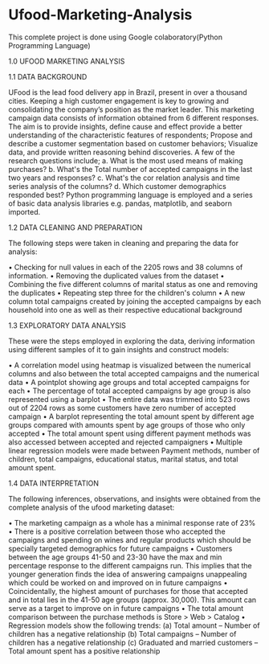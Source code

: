# Ufood-Marketing-Analysis
This complete project is done using Google colaboratory(Python Programming Language)

1.0	UFOOD MARKETING ANALYSIS

1.1	DATA BACKGROUND

UFood is the lead food delivery app in Brazil, present in over a thousand cities. Keeping a high customer engagement is key to growing and consolidating the company’s position as the market leader. This marketing campaign data consists of information obtained from 6 different responses. The aim is to provide insights, define cause and effect provide a better understanding of the characteristic features of respondents; Propose and describe a customer segmentation based on customer behaviors; Visualize data, and provide written reasoning behind discoveries. A few of the research questions include; a. What is the most used means of making purchases? b. What's the Total number of accepted campaigns in the last two years and responses? c. What's the cor
relation analysis and time series analysis of the columns? d. Which customer demographics responded best? Python programming language is employed and a series of basic data analysis libraries e.g. pandas, matplotlib, and seaborn imported. 

1.2	DATA CLEANING AND PREPARATION	

  The following steps were taken in cleaning and preparing the data for analysis: 

•	Checking for null values in each of the 2205 rows and 38 columns of information.
•	Removing the duplicated values from the dataset
•	Combining the five different columns of marital status as one and removing the duplicates
•	Repeating step three for the children's column
•	A new column total campaigns created by joining the accepted campaigns by each household into one as well as their respective educational background

1.3	EXPLORATORY DATA ANALYSIS
	
 These were the steps employed in exploring the data, deriving information using different samples of it to gain insights and construct models:

•	A correlation model using heatmap is visualized between the numerical columns and also between the total accepted campaigns and the numerical data
•	A pointplot showing age groups and total accepted campaigns for each
•	The percentage of total accepted campaigns by age group is also represented using a barplot
•	The entire data was trimmed into 523 rows out of 2204 rows as some customers have zero number of accepted campaign
•	A barplot representing the total amount spent by different age groups compared with amounts spent by age groups of those who only accepted
•	The total amount spent using different payment methods was also accessed between accepted and rejected campaigners
•	Multiple linear regression models were made between Payment methods, number of children, total campaigns, educational status, marital status, and total amount spent.

1.4	DATA INTERPRETATION 
  
  The following inferences, observations, and insights were obtained from the complete analysis of the ufood marketing dataset:

•	The marketing campaign as a whole has a minimal response rate of 23%
•	There is a positive correlation between those who accepted the campaigns and spending on wines and regular products which should be specially targeted demographics for future campaigns
•	Customers between the age groups 41-50 and 23-30 have the max and min percentage response to the different campaigns run. This implies that the younger generation finds the idea of answering campaigns unappealing which could be worked on and improved on in future campaigns
•	Coincidentally, the highest amount of purchases for those that accepted and in total lies in the 41-50 age groups (approx. 30,000). This amount can serve as a target to improve on in future campaigns
•	The total amount comparison between the purchase methods is Store > Web > Catalog
•	Regression models show the following trends: (a) Total amount –  Number of children has a negative relationship (b) Total campaigns – Number of children has a negative relationship (c) Graduated and married customers – Total amount spent has a positive relationship

